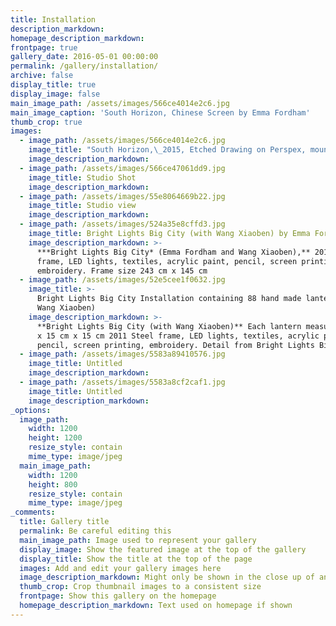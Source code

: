 ```yaml
---
title: Installation
description_markdown:
homepage_description_markdown:
frontpage: true
gallery_date: 2016-05-01 00:00:00
permalink: /gallery/installation/
archive: false
display_title: true
display_image: false
main_image_path: /assets/images/566ce4014e2c6.jpg
main_image_caption: 'South Horizon, Chinese Screen by Emma Fordham'
thumb_crop: true
images:
  - image_path: /assets/images/566ce4014e2c6.jpg
    image_title: "South Horizon,\_2015, Etched Drawing on Perspex, mounted in traditional\_Chinese wooden frames"
    image_description_markdown:
  - image_path: /assets/images/566ce47061dd9.jpg
    image_title: Studio Shot
    image_description_markdown:
  - image_path: /assets/images/55e8064669b22.jpg
    image_title: Studio view
    image_description_markdown:
  - image_path: /assets/images/524a35e8cffd3.jpg
    image_title: Bright Lights Big City (with Wang Xiaoben) by Emma Fordham
    image_description_markdown: >-
      ***Bright Lights Big City* (Emma Fordham and Wang Xiaoben),** 2011, Steel
      frame, LED lights, textiles, acrylic paint, pencil, screen printing,
      embroidery. Frame size 243 cm x 145 cm
  - image_path: /assets/images/52e5cee1f0632.jpg
    image_title: >-
      Bright Lights Big City Installation containing 88 hand made lanterns.(with
      Wang Xiaoben)
    image_description_markdown: >-
      **Bright Lights Big City (with Wang Xiaoben)** Each lantern measures 15 cm
      x 15 cm x 15 cm 2011 Steel frame, LED lights, textiles, acrylic paint,
      pencil, screen printing, embroidery. Detail from Bright Lights Big City.
  - image_path: /assets/images/5583a89410576.jpg
    image_title: Untitled
    image_description_markdown:
  - image_path: /assets/images/5583a8cf2caf1.jpg
    image_title: Untitled
    image_description_markdown:
_options:
  image_path:
    width: 1200
    height: 1200
    resize_style: contain
    mime_type: image/jpeg
  main_image_path:
    width: 1200
    height: 800
    resize_style: contain
    mime_type: image/jpeg
_comments:
  title: Gallery title
  permalink: Be careful editing this
  main_image_path: Image used to represent your gallery
  display_image: Show the featured image at the top of the gallery
  display_title: Show the title at the top of the page
  images: Add and edit your gallery images here
  image_description_markdown: Might only be shown in the close up of an image
  thumb_crop: Crop thumbnail images to a consistent size
  frontpage: Show this gallery on the homepage
  homepage_description_markdown: Text used on homepage if shown
---
```


